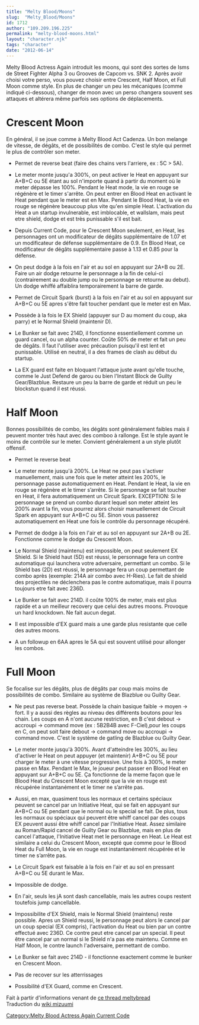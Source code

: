 ```yaml
---
title: "Melty Blood/Moons"
slug:  "Melty_Blood/Moons"
id: 1712
author: "109.209.196.225"
permalink: "melty-blood-moons.html"
layout: "character.njk"
tags: "character"
date: "2012-06-14"
---
```


Melty Blood Actress Again introduit les moons, qui sont des sortes de
Isms de Street Fighter Alpha 3 ou Grooves de Capcom vs. SNK 2. Après
avoir choisi votre perso, vous pouvez choisir entre Crescent, Half Moon,
et Full Moon comme style. En plus de changer un peu les mécaniques
(comme indiqué ci-dessous), changer de moon avec un perso changera
souvent ses attaques et altérera même parfois ses options de
déplacements.

# Crescent Moon

En général, il se joue comme à Melty Blood Act Cadenza. Un bon melange
de vitesse, de dégâts, et de possibilités de combo. C'est le style qui
permet le plus de contrôler son meter.

- Permet de reverse beat (faire des chains vers l'arriere, ex : 5C \>
  5A).

<!-- -->

- Le meter monte jusqu'a 300%, on peut activer le Heat en appuyant sur
  A+B+C ou 5E étant au sol n'importe quand à partir du moment où le
  meter dépasse les 100%. Pendant le Heat mode, la vie en rouge se
  régénère et le timer s'arrête. On peut entrer en Blood Heat en
  activant le Heat pendant que le meter est en Max. Pendant le Blood
  Heat, la vie en rouge se régénère beaucoup plus vite qu'en simple
  Heat. L'activation du Heat a un startup invulnerable, est imblocable,
  et wallslam, mais peut etre shield, dodge et est très punissable s'il
  est bait.

<!-- -->

- Depuis Current Code, pour le Crescent Moon seulement, en Heat, les
  personnages ont un modificateur de dégâts supplémentaire de 1.07 et un
  modificateur de défense supplémentaire de 0.9. En Blood Heat, ce
  modificateur de dégâts supplémentaire passe à 1.13 et 0.85 pour la
  défense.

<!-- -->

- On peut dodge à la fois en l'air et au sol en appuyant sur 2A+B ou 2E.
  Faire un air dodge retourne le personnage a la fin de celui-ci
  (contrairement au double jump ou le personnage se retourne au debut).
  Un dodge whiffé affaiblira temporairement la barre de garde.

<!-- -->

- Permet de Circuit Spark (burst) à la fois en l'air et au sol en
  appuyant sur A+B+C ou 5E apres s'être fait toucher pendant que le
  meter est en Max.

<!-- -->

- Possède à la fois le EX Shield (appuyer sur D au moment du coup, aka
  parry) et le Normal Shield (maintenir D).

<!-- -->

- Le Bunker se fait avec 214D, il fonctionne essentiellement comme un
  guard cancel, ou un alpha counter. Coûte 50% de meter et fait un peu
  de dégâts. Il faut l'utiliser avec précaution puisqu'il est lent et
  punissable. Utilisé en neutral, il a des frames de clash au début du
  startup.

<!-- -->

- La EX guard est faite en bloquant l'attaque juste avant qu'elle
  touche, comme le Just Defend de garou ou bien l'Instant Block de
  Guilty Gear/Blazblue. Restaure un peu la barre de garde et réduit un
  peu le blockstun quand il est réussi.

# Half Moon

Bonnes possibilités de combo, les dégâts sont généralement faibles mais
il peuvent monter très haut avec des comboo à rallonge. Est le style
ayant le moins de contrôle sur le meter. Convient généralement a un
style plutôt offensif.

- Permet le reverse beat

<!-- -->

- Le meter monte jusqu'à 200%. Le Heat ne peut pas s'activer
  manuellement, mais une fois que le meter atteint les 200%, le
  personnage passe automatiquement en Heat. Pendant le Heat, la vie en
  rouge se régénère et le timer s’arrête. Si le personnage se fait
  toucher en Heat, il fera automatiquement un Circuit Spark. EXCEPTION:
  Si le personnage se prend un combo durant lequel son meter atteint les
  200% avant la fin, vous pourrez alors choisir manuellement de Circuit
  Spark en appuyant sur A+B+C ou 5E. Sinon vous passerez automatiquement
  en Heat une fois le contrôle du personnage récupéré.

<!-- -->

- Permet de dodge à la fois en l'air et au sol en appuyant sur 2A+B ou
  2E. Fonctionne comme le dodge du Crescent Moon.

<!-- -->

- Le Normal Shield (maintenu) est impossible, on peut seulement EX
  Shield. Si le Shield haut (5D) est réussi, le personnage fera un
  contre automatique qui launchera votre adversaire, permettant un
  combo. Si le Shield bas (2D) est réussi, le personnage fera un coup
  permettant de combo après (exemple: 214A air combo avec H-Ries). Le
  fait de shield des projectiles ne déclenchera pas le contre
  automatique, mais il pourra toujours etre fait avec 236D.

<!-- -->

- Le Bunker se fait avec 214D. il coûte 100% de meter, mais est plus
  rapide et a un meilleur recovery que celui des autres moons. Provoque
  un hard knockdown. Ne fait aucun degat.

<!-- -->

- Il est impossible d'EX guard mais a une garde plus resistante que
  celle des autres moons.

<!-- -->

- A un followup en 6AA apres le 5A qui est souvent utilisé pour allonger
  les combos.

# Full Moon

Se focalise sur les dégâts, plus de dégâts par coup mais moins de
possibilités de combo. Similaire au système de Blazblue ou Guilty Gear.

- Ne peut pas reverse beat. Possède la chain basique faible -\> moyen
  -\> fort. Il y a aussi des règles au niveau des différents boutons
  pour les chain. Les coups en A n'ont aucune restriction, en B c'est
  debout -\> accroupi -\> command move (ex : 5B2B4B avec F-Ciel),pour
  les coups en C, on peut soit faire debout -\> command move ou accroupi
  -\> command move. C'est le système de gatling de Blazblue ou Guilty
  Gear.

<!-- -->

- Le meter monte jusqu'à 300%. Avant d'atteindre les 300%, au lieu
  d'activer le Heat on peut appuyer (et maintenir) A+B+C ou 5E pour
  charger le meter à une vitesse progressive. Une fois à 300%, le meter
  passe en Max. Pendant le Max, le joueur peut passer en Blood Heat en
  appuyant sur A+B+C ou 5E. Ça fonctionne de la meme façon que le Blood
  Heat du Crescent Moon excepté que la vie en rouge est récupérée
  instantanément et le timer ne s’arrête pas.

<!-- -->

- Aussi, en max, quasiment tous les normaux et certains spéciaux peuvent
  se cancel par un Initiative Heat, qui se fait en appuyant sur A+B+C ou
  5E pendant que le normal ou le special se fait. De plus, tous les
  normaux ou spéciaux qui peuvent être whiff cancel par des coups EX
  peuvent aussi être whiff cancel par l'Initiative Heat. Assez similaire
  au Roman/Rapid cancel de Guilty Gear ou Blazblue, mais en plus de
  cancel l'attaque, l'Initiative Heat met le personnage en Heat. Le Heat
  est similaire a celui du Crescent Moon, excepté que comme pour le
  Blood Heat du Full Moon, la vie en rouge est instantanément récupérée
  et le timer ne s’arrête pas.

<!-- -->

- Le Circuit Spark est faisable à la fois en l'air et au sol en pressant
  A+B+C ou 5E durant le Max.

<!-- -->

- Impossible de dodge.

<!-- -->

- En l'air, seuls les jA sont dash cancellable, mais les autres coups
  restent toutefois jump cancellable.

<!-- -->

- Impossibilite d'EX Shield, mais le Normal Shield (maintenu) reste
  possible. Apres un Shield reussi, le personnage peut alors le cancel
  par un coup special (EX compris), l'activation du Heat ou bien par un
  contre effectué avec 236D. Ce contre peut etre cancel par un special.
  Il peut être cancel par un normal si le Shield n'a pas ete maintenu.
  Comme en Half Moon, le contre launch l'adversaire, permettant de
  combo.

<!-- -->

- Le Bunker se fait avec 214D - il fonctionne exactement comme le bunker
  en Crescent Moon.

<!-- -->

- Pas de recover sur les atterrissages

<!-- -->

- Possibilité d'EX Guard, comme en Crescent.

  
  
Fait à partir d'informations venant de [ce thread
meltybread](http://www.meltybread.com/meltywiki/melty-blood-actress-again/mbaa-moon-style-differences/)  
Traduction du [wiki
mizuumi](http://wiki.mizuumi.net/w/Melty_Blood/Moons)

[Category:Melty Blood Actress Again Current
Code](Category:Melty_Blood_Actress_Again_Current_Code)
